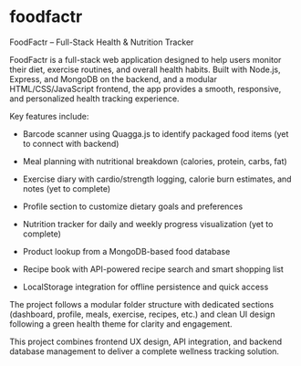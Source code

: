 # foodfactr
FoodFactr – Full-Stack Health &amp; Nutrition Tracker


FoodFactr is a full-stack web application designed to help users monitor their diet, exercise routines, and overall health habits. Built with Node.js, Express, and MongoDB on the backend, and a modular HTML/CSS/JavaScript frontend, the app provides a smooth, responsive, and personalized health tracking experience.

Key features include:

* Barcode scanner using Quagga.js to identify packaged food items  (yet to connect with backend)

* Meal planning with nutritional breakdown (calories, protein, carbs, fat)

* Exercise diary with cardio/strength logging, calorie burn estimates, and notes (yet to complete)

* Profile section to customize dietary goals and preferences 

* Nutrition tracker for daily and weekly progress visualization (yet to complete)

* Product lookup from a MongoDB-based food database

* Recipe book with API-powered recipe search and smart shopping list

* LocalStorage integration for offline persistence and quick access

The project follows a modular folder structure with dedicated sections (dashboard, profile, meals, exercise, recipes, etc.) and clean UI design following a green health theme for clarity and engagement.

This project combines frontend UX design, API integration, and backend database management to deliver a complete wellness tracking solution.

